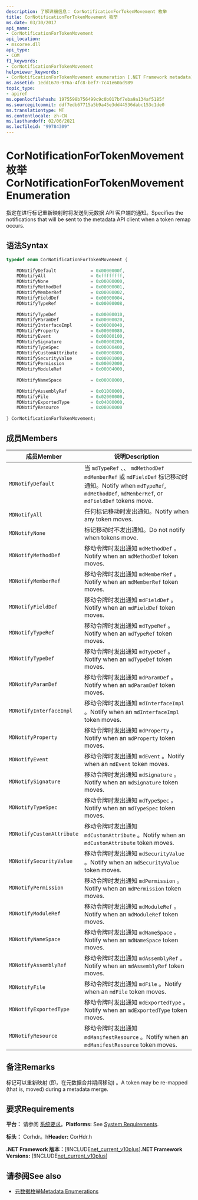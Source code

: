 ```yaml
---
description: 了解详细信息： CorNotificationForTokenMovement 枚举
title: CorNotificationForTokenMovement 枚举
ms.date: 03/30/2017
api_name:
- CorNotificationForTokenMovement
api_location:
- mscoree.dll
api_type:
- COM
f1_keywords:
- CorNotificationForTokenMovement
helpviewer_keywords:
- CorNotificationForTokenMovement enumeration [.NET Framework metadata]
ms.assetid: 1edd1670-976a-4fc8-bef7-7c41e60ad989
topic_type:
- apiref
ms.openlocfilehash: 1975598b756499c9c0b017bf7eba9a134af5185f
ms.sourcegitcommit: ddf7edb67715a5b9a45e3dd44536dabc153c1de0
ms.translationtype: MT
ms.contentlocale: zh-CN
ms.lasthandoff: 02/06/2021
ms.locfileid: "99784309"
---
```

# <a name="cornotificationfortokenmovement-enumeration"></a><span data-ttu-id="49064-103">CorNotificationForTokenMovement 枚举</span><span class="sxs-lookup"><span data-stu-id="49064-103">CorNotificationForTokenMovement Enumeration</span></span>

<span data-ttu-id="49064-104">指定在进行标记重新映射时将发送到元数据 API 客户端的通知。</span><span class="sxs-lookup"><span data-stu-id="49064-104">Specifies the notifications that will be sent to the metadata API client when a token remap occurs.</span></span>  
  
## <a name="syntax"></a><span data-ttu-id="49064-105">语法</span><span class="sxs-lookup"><span data-stu-id="49064-105">Syntax</span></span>  
  
```cpp  
typedef enum CorNotificationForTokenMovement {  
  
    MDNotifyDefault             = 0x0000000f,  
    MDNotifyAll                 = 0xffffffff,  
    MDNotifyNone                = 0x00000000,  
    MDNotifyMethodDef           = 0x00000001,  
    MDNotifyMemberRef           = 0x00000002,  
    MDNotifyFieldDef            = 0x00000004,  
    MDNotifyTypeRef             = 0x00000008,  
  
    MDNotifyTypeDef             = 0x00000010,  
    MDNotifyParamDef            = 0x00000020,  
    MDNotifyInterfaceImpl       = 0x00000040,  
    MDNotifyProperty            = 0x00000080,  
    MDNotifyEvent               = 0x00000100,  
    MDNotifySignature           = 0x00000200,  
    MDNotifyTypeSpec            = 0x00000400,  
    MDNotifyCustomAttribute     = 0x00000800,  
    MDNotifySecurityValue       = 0x00001000,  
    MDNotifyPermission          = 0x00002000,  
    MDNotifyModuleRef           = 0x00004000,  
  
    MDNotifyNameSpace           = 0x00008000,  
  
    MDNotifyAssemblyRef         = 0x01000000,  
    MDNotifyFile                = 0x02000000,  
    MDNotifyExportedType        = 0x04000000,  
    MDNotifyResource            = 0x08000000  
  
} CorNotificationForTokenMovement;  
```  
  
## <a name="members"></a><span data-ttu-id="49064-106">成员</span><span class="sxs-lookup"><span data-stu-id="49064-106">Members</span></span>  
  
|<span data-ttu-id="49064-107">成员</span><span class="sxs-lookup"><span data-stu-id="49064-107">Member</span></span>|<span data-ttu-id="49064-108">说明</span><span class="sxs-lookup"><span data-stu-id="49064-108">Description</span></span>|  
|------------|-----------------|  
|`MDNotifyDefault`|<span data-ttu-id="49064-109">当 `mdTypeRef` 、、 `mdMethodDef` `mdMemberRef` 或 `mdFieldDef` 标记移动时通知。</span><span class="sxs-lookup"><span data-stu-id="49064-109">Notify when `mdTypeRef`, `mdMethodDef`, `mdMemberRef`, or `mdFieldDef` tokens move.</span></span>|  
|`MDNotifyAll`|<span data-ttu-id="49064-110">任何标记移动时发出通知。</span><span class="sxs-lookup"><span data-stu-id="49064-110">Notify when any token moves.</span></span>|  
|`MDNotifyNone`|<span data-ttu-id="49064-111">标记移动时不发出通知。</span><span class="sxs-lookup"><span data-stu-id="49064-111">Do not notify when tokens move.</span></span>|  
|`MDNotifyMethodDef`|<span data-ttu-id="49064-112">移动令牌时发出通知 `mdMethodDef` 。</span><span class="sxs-lookup"><span data-stu-id="49064-112">Notify when an `mdMethodDef` token moves.</span></span>|  
|`MDNotifyMemberRef`|<span data-ttu-id="49064-113">移动令牌时发出通知 `mdMemberRef` 。</span><span class="sxs-lookup"><span data-stu-id="49064-113">Notify when an `mdMemberRef` token moves.</span></span>|  
|`MDNotifyFieldDef`|<span data-ttu-id="49064-114">移动令牌时发出通知 `mdFieldDef` 。</span><span class="sxs-lookup"><span data-stu-id="49064-114">Notify when an `mdFieldDef` token moves.</span></span>|  
|`MDNotifyTypeRef`|<span data-ttu-id="49064-115">移动令牌时发出通知 `mdTypeRef` 。</span><span class="sxs-lookup"><span data-stu-id="49064-115">Notify when an `mdTypeRef` token moves.</span></span>|  
|`MDNotifyTypeDef`|<span data-ttu-id="49064-116">移动令牌时发出通知 `mdTypeDef` 。</span><span class="sxs-lookup"><span data-stu-id="49064-116">Notify when an `mdTypeDef` token moves.</span></span>|  
|`MDNotifyParamDef`|<span data-ttu-id="49064-117">移动令牌时发出通知 `mdParamDef` 。</span><span class="sxs-lookup"><span data-stu-id="49064-117">Notify when an `mdParamDef` token moves.</span></span>|  
|`MDNotifyInterfaceImpl`|<span data-ttu-id="49064-118">移动令牌时发出通知 `mdInterfaceImpl` 。</span><span class="sxs-lookup"><span data-stu-id="49064-118">Notify when an `mdInterfaceImpl` token moves.</span></span>|  
|`MDNotifyProperty`|<span data-ttu-id="49064-119">移动令牌时发出通知 `mdProperty` 。</span><span class="sxs-lookup"><span data-stu-id="49064-119">Notify when an `mdProperty` token moves.</span></span>|  
|`MDNotifyEvent`|<span data-ttu-id="49064-120">移动令牌时发出通知 `mdEvent` 。</span><span class="sxs-lookup"><span data-stu-id="49064-120">Notify when an `mdEvent` token moves.</span></span>|  
|`MDNotifySignature`|<span data-ttu-id="49064-121">移动令牌时发出通知 `mdSignature` 。</span><span class="sxs-lookup"><span data-stu-id="49064-121">Notify when an `mdSignature` token moves.</span></span>|  
|`MDNotifyTypeSpec`|<span data-ttu-id="49064-122">移动令牌时发出通知 `mdTypeSpec` 。</span><span class="sxs-lookup"><span data-stu-id="49064-122">Notify when an `mdTypeSpec` token moves.</span></span>|  
|`MDNotifyCustomAttribute`|<span data-ttu-id="49064-123">移动令牌时发出通知 `mdCustomAttribute` 。</span><span class="sxs-lookup"><span data-stu-id="49064-123">Notify when an `mdCustomAttribute` token moves.</span></span>|  
|`MDNotifySecurityValue`|<span data-ttu-id="49064-124">移动令牌时发出通知 `mdSecurityValue` 。</span><span class="sxs-lookup"><span data-stu-id="49064-124">Notify when an `mdSecurityValue` token moves.</span></span>|  
|`MDNotifyPermission`|<span data-ttu-id="49064-125">移动令牌时发出通知 `mdPermission` 。</span><span class="sxs-lookup"><span data-stu-id="49064-125">Notify when an `mdPermission` token moves.</span></span>|  
|`MDNotifyModuleRef`|<span data-ttu-id="49064-126">移动令牌时发出通知 `mdModuleRef` 。</span><span class="sxs-lookup"><span data-stu-id="49064-126">Notify when an `mdModuleRef` token moves.</span></span>|  
|`MDNotifyNameSpace`|<span data-ttu-id="49064-127">移动令牌时发出通知 `mdNameSpace` 。</span><span class="sxs-lookup"><span data-stu-id="49064-127">Notify when an `mdNameSpace` token moves.</span></span>|  
|`MDNotifyAssemblyRef`|<span data-ttu-id="49064-128">移动令牌时发出通知 `mdAssemblyRef` 。</span><span class="sxs-lookup"><span data-stu-id="49064-128">Notify when an `mdAssemblyRef` token moves.</span></span>|  
|`MDNotifyFile`|<span data-ttu-id="49064-129">移动令牌时发出通知 `mdFile` 。</span><span class="sxs-lookup"><span data-stu-id="49064-129">Notify when an `mdFile` token moves.</span></span>|  
|`MDNotifyExportedType`|<span data-ttu-id="49064-130">移动令牌时发出通知 `mdExportedType` 。</span><span class="sxs-lookup"><span data-stu-id="49064-130">Notify when an `mdExportedType` token moves.</span></span>|  
|`MDNotifyResource`|<span data-ttu-id="49064-131">移动令牌时发出通知 `mdManifestResource` 。</span><span class="sxs-lookup"><span data-stu-id="49064-131">Notify when an `mdManifestResource` token moves.</span></span>|  
  
## <a name="remarks"></a><span data-ttu-id="49064-132">备注</span><span class="sxs-lookup"><span data-stu-id="49064-132">Remarks</span></span>  

 <span data-ttu-id="49064-133">标记可以重新映射 (即，在元数据合并期间移动) 。</span><span class="sxs-lookup"><span data-stu-id="49064-133">A token may be re-mapped (that is, moved) during a metadata merge.</span></span>  
  
## <a name="requirements"></a><span data-ttu-id="49064-134">要求</span><span class="sxs-lookup"><span data-stu-id="49064-134">Requirements</span></span>  

 <span data-ttu-id="49064-135">**平台：** 请参阅 [系统要求](../../get-started/system-requirements.md)。</span><span class="sxs-lookup"><span data-stu-id="49064-135">**Platforms:** See [System Requirements](../../get-started/system-requirements.md).</span></span>  
  
 <span data-ttu-id="49064-136">**标头：** Corhdr。h</span><span class="sxs-lookup"><span data-stu-id="49064-136">**Header:** CorHdr.h</span></span>  
  
 <span data-ttu-id="49064-137">**.NET Framework 版本：**[!INCLUDE[net_current_v10plus](../../../../includes/net-current-v10plus-md.md)]</span><span class="sxs-lookup"><span data-stu-id="49064-137">**.NET Framework Versions:** [!INCLUDE[net_current_v10plus](../../../../includes/net-current-v10plus-md.md)]</span></span>  
  
## <a name="see-also"></a><span data-ttu-id="49064-138">请参阅</span><span class="sxs-lookup"><span data-stu-id="49064-138">See also</span></span>

- [<span data-ttu-id="49064-139">元数据枚举</span><span class="sxs-lookup"><span data-stu-id="49064-139">Metadata Enumerations</span></span>](metadata-enumerations.md)
